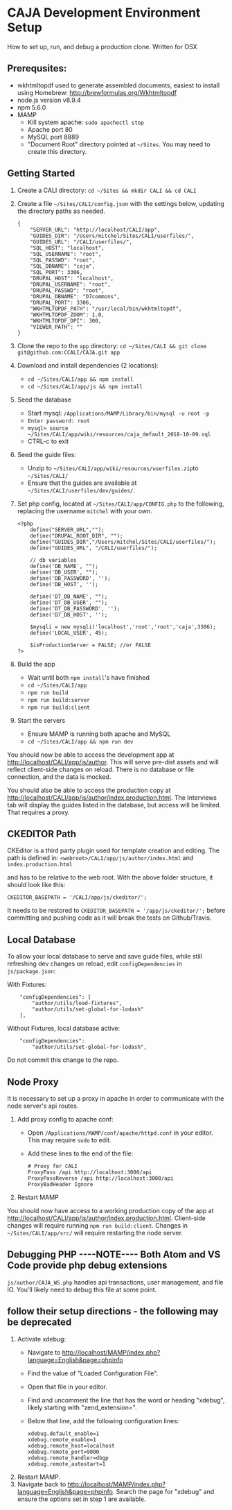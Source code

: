 # CAJA Development Environment Setup
How to set up, run, and debug a production clone.
Written for OSX

## Prerequsites:
- wkhtmltopdf used to generate assembled documents, easiest to install using Homebrew: http://brewformulas.org/Wkhtmltopdf
- node.js version v8.9.4
- npm 5.6.0
- MAMP
    - Kill system apache: `sudo apachectl stop`
    - Apache port 80
    - MySQL port 8889
    - "Document Root" directory pointed at `~/Sites`. You may need to create this directory.

## Getting Started

1. Create a CALI directory: `cd ~/Sites && mkdir CALI && cd CALI`
2. Create a file `~/Sites/CALI/config.json` with the settings below,
    updating the directory paths as needed.

    ```
    {
        "SERVER_URL": "http://localhost/CALI/app",
        "GUIDES_DIR": "/Users/mitchel/Sites/CALI/userfiles/",
        "GUIDES_URL": "/CALI/userfiles/",
        "SQL_HOST": "localhost",
        "SQL_USERNAME": "root",
        "SQL_PASSWD": "root",
        "SQL_DBNAME": "caja",
        "SQL_PORT": 3306,
        "DRUPAL_HOST": "localhost",
        "DRUPAL_USERNAME": "root",
        "DRUPAL_PASSWD": "root",
        "DRUPAL_DBNAME": "D7commons",
        "DRUPAL_PORT": 3306,
        "WKHTMLTOPDF_PATH": "/usr/local/bin/wkhtmltopdf",
        "WKHTMLTOPDF_ZOOM": 1.0,
        "WKHTMLTOPDF_DPI": 300,
        "VIEWER_PATH": ""
    }
    ```

3. Clone the repo to the `app` directory:
    `cd ~/Sites/CALI && git clone git@github.com:CCALI/CAJA.git app`
4. Download and install dependencies (2 locations):
    - `cd ~/Sites/CALI/app && npm install`
    - `cd ~/Sites/CALI/app/js && npm install`
5. Seed the database
    - Start mysql: `/Applications/MAMP/Library/bin/mysql -u root -p`
    - `Enter password: root`
    - `mysql> source ~/Sites/CALI/app/wiki/resources/caja_default_2018-10-09.sql`
    - CTRL-c to exit
6. Seed the guide files:
    - Unzip to `~/Sites/CALI/app/wiki/resources/userfiles.zip`to `~/Sites/CALI/`
    - Ensure that the guides are available at `~/Sites/CALI/userfiles/dev/guides/`.
7. Set php config, located at `~/Sites/CALI/app/CONFIG.php` to the following, replacing the username `mitchel` with your own.

    ```
    <?php
        define("SERVER_URL","");
        define("DRUPAL_ROOT_DIR", "");
        define("GUIDES_DIR","/Users/mitchel/Sites/CALI/userfiles/");
        define("GUIDES_URL", "/CALI/userfiles/");

        // db variables
        define('DB_NAME', "");
        define('DB_USER', "");
        define('DB_PASSWORD', '');
        define('DB_HOST', '');

        define('D7_DB_NAME', "");
        define('D7_DB_USER', "");
        define('D7_DB_PASSWORD', '');
        define('D7_DB_HOST', '');

        $mysqli = new mysqli('localhost','root','root','caja',3306);
        define('LOCAL_USER', 45);

        $isProductionServer = FALSE; //or FALSE
    ?>
    ```

8. Build the app
    - Wait until both `npm install`'s have finished
    - `cd ~/Sites/CALI/app`
    - `npm run build`
    - `npm run build:server`
    - `npm run build:client`
9. Start the servers
    - Ensure MAMP is running both apache and MySQL
    - `cd ~/Sites/CALI/app && npm run dev`

You should now be able to access the development app at [http://localhost/CALI/app/js/author](http://localhost/CALI/app/js/author). This will serve pre-dist assets and will reflect client-side changes on reload. There is no database or file connection, and the data is mocked.

You should also be able to access the production copy at [http://localhost/CALI/app/js/author/index.production.html](http://localhost/CALI/app/js/author/index.production.html). The Interviews tab will display the guides listed in the database, but access will be limited. That requires a proxy.

## CKEDITOR Path
CKEditor is a third party plugin used for template creation and editing.  The path is defined in:
```<webroot>/CALI/app/js/author/index.html``` and ```index.production.html```

and has to be relative to the web root.  With the above folder structure, it should look like this:

```CKEDITOR_BASEPATH = '/CALI/app/js/ckeditor/';```

It needs to be restored to ```CKEDITOR_BASEPATH = '/app/js/ckeditor/';``` before committing and pushing code as it will break the tests on Github/Travis.

## Local Database
To allow your local database to serve and save guide files, while still refreshing dev changes on reload, edit `configDependencies` in `js/package.json`:

With Fixtures:
```
    "configDependencies": [
        "author/utils/load-fixtures",
        "author/utils/set-global-for-lodash"
    ],
```
Without Fixtures, local database active:
```
    "configDependencies":
        "author/utils/set-global-for-lodash",
```

Do not commit this change to the repo.

## Node Proxy

It is necessary to set up a proxy in apache in order to communicate with the node server's api routes.

1. Add proxy config to apache conf:
    - Open `/Applications/MAMP/conf/apache/httpd.conf` in your editor. This may require `sudo` to edit.
    - Add these lines to the end of the file:

        ```
        # Proxy for CALI
        ProxyPass /api http://localhost:3000/api
        ProxyPassReverse /api http://localhost:3000/api
        ProxyBadHeader Ignore
        ```

2. Restart MAMP

You should now have access to a working production copy of the app at [http://localhost/CALI/app/js/author/index.production.html](http://localhost/CALI/app/js/author/index.production.html). Client-side changes will require running `npm run build:client`. Changes in `~/Sites/CALI/app/src/` will require restarting the node server.

## Debugging PHP  ----NOTE---- Both Atom and VS Code provide php debug extensions
`js/author/CAJA_WS.php` handles api transactions, user management, and file IO. You'll likely need to debug this file at some point.

## follow their setup directions - the following may be deprecated

1. Activate xdebug:
    - Navigate to [http://localhost/MAMP/index.php?language=English&page=phpinfo](http://localhost/MAMP/index.php?language=English&page=phpinfo)
    - Find the value of "Loaded Configuration File".
    - Open that file in your editor.
    - Find and uncomment the line that has the word or heading "xdebug", likely starting with "zend_extension=".
    - Below that line, add the following configuration lines:

        ```
        xdebug.default_enable=1
        xdebug.remote_enable=1
        xdebug.remote_host=localhost
        xdebug.remote_port=9000
        xdebug.remote_handler=dbgp
        xdebug.remote_autostart=1
        ```
2. Restart MAMP.
3. Navigate back to [http://localhost/MAMP/index.php?language=English&page=phpinfo](http://localhost/MAMP/index.php?language=English&page=phpinfo). Search the page for "xdebug" and ensure the options set in step 1 are available.


